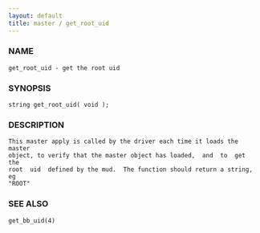 ```yaml
---
layout: default
title: master / get_root_uid
---
```


### NAME

    get_root_uid - get the root uid

### SYNOPSIS

    string get_root_uid( void );

### DESCRIPTION

    This master apply is called by the driver each time it loads the master
    object, to verify that the master object has loaded,  and  to  get  the
    root  uid  defined by the mud.  The function should return a string, eg
    "ROOT"

### SEE ALSO

    get_bb_uid(4)

